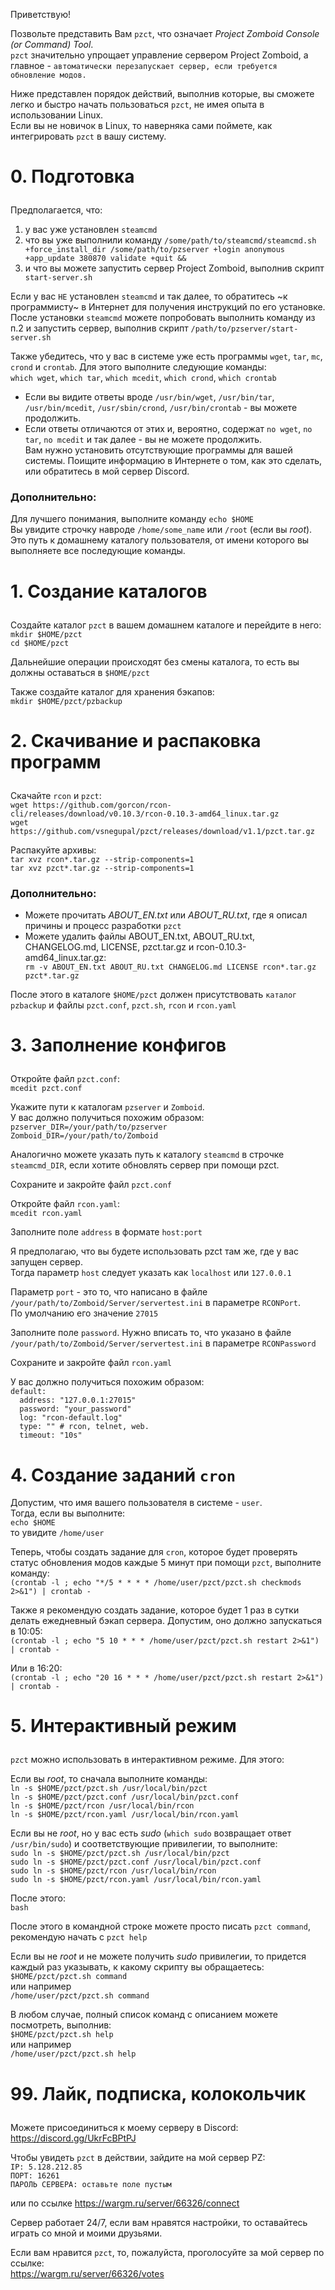 Приветствую!<p>
Позвольте представить Вам `pzct`, что означает _Project Zomboid Console (or Command) Tool_.  
`pzct` значительно упрощает управление сервером Project Zomboid, а главное - `автоматически перезапускает сервер, если требуется обновление модов.`<p>
Ниже представлен порядок действий, выполнив которые, вы сможете легко и быстро начать пользоваться `pzct`, не имея опыта в использовании Linux.  
Если вы не новичок в Linux, то наверняка сами поймете, как интегрировать `pzct` в вашу систему.<p>
# 0. Подготовка<p>
Предполагается, что:  
1. у вас уже установлен `steamcmd`  
2. что вы уже выполнили команду `/some/path/to/steamcmd/steamcmd.sh +force_install_dir /some/path/to/pzserver +login anonymous +app_update 380870 validate +quit &&`  
3. и что вы можете запустить сервер Project Zomboid, выполнив скрипт `start-server.sh`<p>
<!-- -->
Если у вас `НЕ` установлен `steamcmd` и так далее, то обратитесь ~к программисту~ в Интернет для получения инструкций по его установке.  
После установки `steamcmd` можете попробовать выполнить команду из п.2 и запустить сервер, выполнив скрипт `/path/to/pzserver/start-server.sh`<p>
Также убедитесь, что у вас в системе уже есть программы `wget`, `tar`, `mc`, `crond` и `crontab`. Для этого выполните следующие команды:  
`which wget`, `which tar`, `which mcedit`, `which crond`, `which crontab`<p>
- Если вы видите ответы вроде `/usr/bin/wget`, `/usr/bin/tar`, `/usr/bin/mcedit`, `/usr/sbin/crond`, `/usr/bin/crontab` - вы можете продолжить.  
- Если ответы отличаются от этих и, вероятно, содержат `no wget`, `no tar`, `no mcedit` и так далее - вы не можете продолжить.  
Вам нужно установить отсутствующие программы для вашей системы. Поищите информацию в Интернете о том, как это сделать, или обратитесь в мой сервер Discord.<p>
### Дополнительно:  
Для лучшего понимания, выполните команду `echo $HOME`  
Вы увидите строчку навроде `/home/some_name` или `/root` (если вы *root*).  
Это путь к домашнему каталогу пользователя, от имени которого вы выполняете все последующие команды.<p>
# 1. Создание каталогов<p>
Создайте каталог `pzct` в вашем домашнем каталоге и перейдите в него:  
`mkdir $HOME/pzct`  
`cd $HOME/pzct`<p>
Дальнейшие операции происходят без смены каталога, то есть вы должны оставаться в `$HOME/pzct`<p>
Также создайте каталог для хранения бэкапов:  
`mkdir $HOME/pzct/pzbackup`<p>
# 2. Скачивание и распаковка программ<p>
Скачайте `rcon` и `pzct`:  
`wget https://github.com/gorcon/rcon-cli/releases/download/v0.10.3/rcon-0.10.3-amd64_linux.tar.gz`  
`wget https://github.com/vsnegupal/pzct/releases/download/v1.1/pzct.tar.gz`<p>
Распакуйте архивы:  
`tar xvz rcon*.tar.gz --strip-components=1`  
`tar xvz pzct*.tar.gz --strip-components=1`<p>
### Дополнительно:<p>
- Можете прочитать _ABOUT_EN.txt_ или _ABOUT_RU.txt_, где я описал причины и процесс разработки `pzct`  
- Можете удалить файлы ABOUT_EN.txt, ABOUT_RU.txt, CHANGELOG.md, LICENSE, pzct.tar.gz и rcon-0.10.3-amd64_linux.tar.gz:  
`rm -v ABOUT_EN.txt ABOUT_RU.txt CHANGELOG.md LICENSE rcon*.tar.gz pzct*.tar.gz`<p>
<!-- -->
После этого в каталоге `$HOME/pzct` должен присутствовать `каталог pzbackup` и файлы `pzct.conf`, `pzct.sh`, `rcon` и `rcon.yaml`<p>
# 3. Заполнение конфигов<p>
Откройте файл `pzct.conf`:  
`mcedit pzct.conf`<p>
Укажите пути к каталогам `pzserver` и `Zomboid`.  
У вас должно получиться похожим образом:  
`pzserver_DIR=/your/path/to/pzserver`  
`Zomboid_DIR=/your/path/to/Zomboid`<p>
Аналогично можете указать путь к каталогу `steamcmd` в строчке `steamcmd_DIR`, если хотите обновлять сервер при помощи pzct.<p>
Сохраните и закройте файл `pzct.conf`<p>
Откройте файл `rcon.yaml`:  
`mcedit rcon.yaml`<p>
Заполните поле `address` в формате `host:port`<p>
Я предполагаю, что вы будете использовать pzct там же, где у вас запущен сервер.  
Тогда параметр `host` следует указать как `localhost` или `127.0.0.1`<p>
Параметр `port` - это то, что написано в файле `/your/path/to/Zomboid/Server/servertest.ini` в параметре `RCONPort`.  
По умолчанию его значение `27015`<p>
Заполните поле `password`. Нужно вписать то, что указано в файле `/your/path/to/Zomboid/Server/servertest.ini` в параметре `RCONPassword`<p>
Сохраните и закройте файл `rcon.yaml`<p>
У вас должно получиться похожим образом:  
`default:`<br>
`  address: "127.0.0.1:27015"`<br>
`  password: "your_password"`<br>
`  log: "rcon-default.log"`<br>
`  type: "" # rcon, telnet, web.`<br>
`  timeout: "10s"`<p>
# 4. Создание заданий `cron`
Допустим, что имя вашего пользователя в системе - `user`.  
Тогда, если вы выполните:  
`echo $HOME`  
то увидите `/home/user`<p>
Теперь, чтобы создать задание для `cron`, которое будет проверять статус обновления модов каждые 5 минут при помощи `pzct`, выполните команду:  
`(crontab -l ; echo "*/5 * * * * /home/user/pzct/pzct.sh checkmods 2>&1") | crontab -`<p>
Также я рекомендую создать задание, которое будет 1 раз в сутки делать ежедневный бэкап сервера. Допустим, оно должно запускаться в 10:05:  
`(crontab -l ; echo "5 10 * * * /home/user/pzct/pzct.sh restart 2>&1") | crontab -`<p>
Или в 16:20:  
`(crontab -l ; echo "20 16 * * * /home/user/pzct/pzct.sh restart 2>&1") | crontab -`<p>
# 5. Интерактивный режим<p>
`pzct` можно использовать в интерактивном режиме. Для этого:<p>
Если вы _root_, то сначала выполните команды:  
`ln -s $HOME/pzct/pzct.sh /usr/local/bin/pzct`  
`ln -s $HOME/pzct/pzct.conf /usr/local/bin/pzct.conf`  
`ln -s $HOME/pzct/rcon /usr/local/bin/rcon`  
`ln -s $HOME/pzct/rcon.yaml /usr/local/bin/rcon.yaml`<p>
Если вы не _root_, но у вас есть _sudo_ (`which sudo` возвращает ответ `/usr/bin/sudo`) и соответствующие привилегии, то выполните:  
`sudo ln -s $HOME/pzct/pzct.sh /usr/local/bin/pzct`  
`sudo ln -s $HOME/pzct/pzct.conf /usr/local/bin/pzct.conf`  
`sudo ln -s $HOME/pzct/rcon /usr/local/bin/rcon`  
`sudo ln -s $HOME/pzct/rcon.yaml /usr/local/bin/rcon.yaml`<p>
После этого:  
`bash`<p>
После этого в командной строке можете просто писать `pzct command`, рекомендую начать с `pzct help`<p>
Если вы не _root_ и не можете получить _sudo_ привилегии, то придется каждый раз указывать, к какому скрипту вы обращаетесь:  
`$HOME/pzct/pzct.sh command`  
или например  
`/home/user/pzct/pzct.sh command`<p>
В любом случае, полный список команд с описанием можете посмотреть, выполнив:  
`$HOME/pzct/pzct.sh help`  
или например  
`/home/user/pzct/pzct.sh help`<p>
# 99. Лайк, подписка, колокольчик<p>
Можете присоединиться к моему серверу в Discord:  
https://discord.gg/UkrFcBPtPJ<p>
Чтобы увидеть `pzct` в действии, зайдите на мой сервер PZ:  
`IP: 5.128.212.85`  
`ПОРТ: 16261`  
`ПАРОЛЬ СЕРВЕРА: оставьте поле пустым`  
  
или по ссылке https://wargm.ru/server/66326/connect<p>
Сервер работает 24/7, если вам нравятся настройки, то оставайтесь играть со мной и моими друзьями.<p>
Если вам нравится `pzct`, то, пожалуйста, проголосуйте за мой сервер по ссылке:  
https://wargm.ru/server/66326/votes

